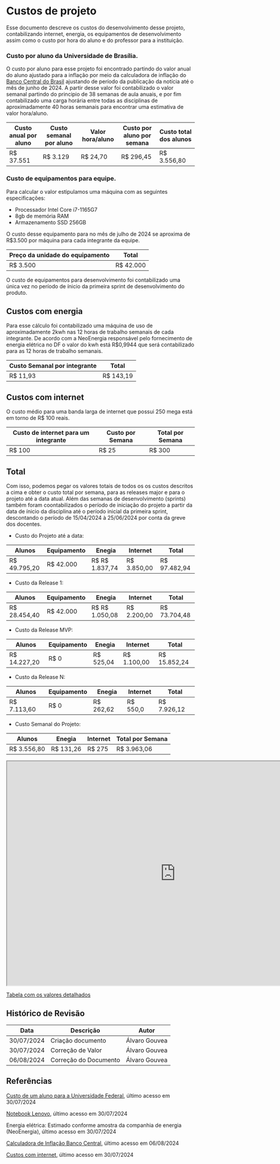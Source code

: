 # Custos de projeto

Esse documento descreve os custos do desenvolvimento desse projeto, contabilizando internet, energia, os equipamentos de desenvolvimento assim como o custo por hora do aluno e do professor para a instituição.

### Custo por aluno da Universidade de Brasília.

O custo por aluno para esse projeto foi encontrado partindo do valor anual do aluno ajustado para a inflação por meio da calculadora de inflação do [Banco Central do Brasil](https://www3.bcb.gov.br/CALCIDADAO/publico/corrigirPorIndice.do?method=corrigirPorIndice) ajustando de período da publicação da notícia até o mês de junho de 2024. A partir desse valor foi contabilizado o valor semanal partindo do principio de 38 semanas de aula anuais, e por fim contabilizado uma carga horária entre todas as disciplinas de aproximadamente 40 horas semanais para encontrar uma estimativa de valor hora/aluno.

| Custo anual por aluno | Custo semanal por aluno | Valor hora/aluno | Custo por aluno por semana | Custo total dos alunos |
| --------------------- | ----------------------- | ---------------- | -------------------------- | ---------------------- |
| R$ 37.551             | R$ 3.129                | R$ 24,70         | R$ 296,45                  | R$ 3.556,80            |

### Custo de equipamentos para equipe.

Para calcular o valor estipulamos uma máquina com as seguintes especificações:

- Processador Intel Core i7-1165G7
- 8gb de memória RAM
- Armazenamento SSD 256GB

O custo desse equipamento para no mês de julho de 2024 se aproxima de R$3.500 por máquina para cada integrante da equipe.

| Preço da unidade do equipamento | Total     |
| ------------------------------- | --------- |
| R$ 3.500                        | R$ 42.000 |

O custo de equipamentos para desenvolvimento foi contabilizado uma única vez no período de ínicio da primeira sprint de desenvolvimento do produto.

## Custos com energia

Para esse cálculo foi contabilizado uma máquina de uso de aproximadamente 2kwh nas 12 horas de trabalho semanais de cada integrante. De acordo com a NeoEnergia responsável pelo fornecimento de energia elétrica no DF o valor do kwh está R$0,9944 que será contabilizado para as 12 horas de trabalho semanais.

| Custo Semanal por integrante | Total     |
| ---------------------------- | --------- |
| R$ 11,93                     | R$ 143,19 |

## Custos com internet

O custo médio para uma banda larga de internet que possui 250 mega está em torno de R$ 100 reais.

| Custo de internet para um integrante | Custo por Semana | Total por Semana |
| ------------------------------------ | ---------------- | ---------------- |
| R$ 100                               | R$ 25            | R$ 300           |

## Total

Com isso, podemos pegar os valores totais de todos os os custos descritos a cima e obter o custo total por semana, para as releases major e para o projeto até a data atual.
Além das semanas de desenvolvimento (sprints) também foram coontabilizados o período de iniciação do projeto a partir da data de ínicio da disciplina até o período inicial da primeira sprint, descontando o período de 15/04/2024 à 25/06/2024 por conta da greve dos docentes.

- Custo do Projeto até a data:

| Alunos       | Equipamento | Enegia         | Internet    | Total        |
| ------------ | ----------- | -------------- | ----------- | ------------ |
| R$ 49.795,20 | R$ 42.000   | R$ R$ 1.837,74 | R$ 3.850,00 | R$ 97.482,94 |

- Custo da Release 1:

| Alunos       | Equipamento | Enegia         | Internet    | Total        |
| ------------ | ----------- | -------------- | ----------- | ------------ |
| R$ 28.454,40 | R$ 42.000   | R$ R$ 1.050,08 | R$ 2.200,00 | R$ 73.704,48 |

- Custo da Release MVP:

| Alunos       | Equipamento | Enegia    | Internet    | Total        |
| ------------ | ----------- | --------- | ----------- | ------------ |
| R$ 14.227,20 | R$ 0        | R$ 525,04 | R$ 1.100,00 | R$ 15.852,24 |

- Custo da Release N:

| Alunos      | Equipamento | Enegia    | Internet | Total       |
| ----------- | ----------- | --------- | -------- | ----------- |
| R$ 7.113,60 | R$ 0        | R$ 262,62 | R$ 550,0 | R$ 7.926,12 |

- Custo Semanal do Projeto:

| Alunos      | Enegia    | Internet | Total por Semana |
| ----------- | --------- | -------- | ---------------- |
| R$ 3.556,80 | R$ 131,26 | R$ 275   | R$ 3.963,06      |

<iframe src="https://docs.google.com/spreadsheets/d/1SBTl11r1Ljvw7XKt4Z5t6L6VxT39uDKFdNz4LeyCeis/edit?gid=1669997228#gid=1669997228" width="900px" height="600px"></iframe>

[Tabela com os valores detalhados](https://docs.google.com/spreadsheets/d/1SBTl11r1Ljvw7XKt4Z5t6L6VxT39uDKFdNz4LeyCeis/edit?usp=sharing)

## Histórico de Revisão

| Data       | Descrição             | Autor         |
| ---------- | --------------------- | ------------- |
| 30/07/2024 | Criação documento     | Álvaro Gouvea |
| 30/07/2024 | Correção de Valor     | Álvaro Gouvea |
| 06/08/2024 | Correção do Documento | Álvaro Gouvea |

## Referências

[Custo de um aluno para a Universidade Federal](https://oglobo.globo.com/brasil/entenda-quanto-custa-um-aluno-numa-universidade-federal-brasileira-23666877), último acesso em 30/07/2024

[Notebook Lenovo](https://www.kabum.com.br/produto/399676/notebook-lenovo-ideapad-3i-intel-core-i7-1165g7-8gb-ram-256gb-ssd-15-6-full-hd-windows-11-cinza-82md0008br), último acesso em 30/07/2024

Energia elétrica: Estimado conforme amostra da companhia de energia (NeoEnergia), último acesso em 30/07/2024

[Calculadora de Inflação Banco Central](https://www3.bcb.gov.br/CALCIDADAO/publico/corrigirPorIndice.do?method=corrigirPorIndice), último acesso em 06/08/2024

[Custos com internet](https://www.claro.com.br/internet/banda-larga), último acesso em 30/07/2024
